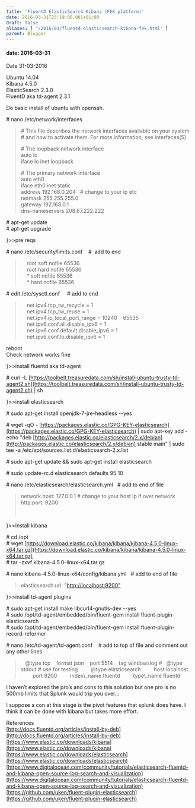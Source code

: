```yaml
---
title: 'FluentD ElasticSearch Kibana (FEK platform)'
date: 2016-03-31T23:19:00.001+01:00
draft: false
aliases: [ "/2016/03/fluentd-elasticsearch-kibana-fek.html" ]
parent: Blogger
---
```

#### date: 2016-03-31

Date 31-03-2016

Ubuntu 14.04  
Kibana 4.5.0  
ElasticSearch 2.3.0  
FluentD aka td-agent 2.3.1

Do basic install of ubuntu with openssh.

\# nano /etc/network/interfaces

> \# This file describes the network interfaces available on your system  
> \# and how to activate them. For more information, see interfaces(5).
> 
> \# The loopback network interface  
> auto lo  
> iface lo inet loopback
> 
> \# The primary network interface  
> auto eth0  
> iface eth0 inet static  
> address 192.168.0.204   # change to your ip etc  
> netmask 255.255.255.0  
> gateway 192.168.0.1  
> dns-nameservers 208.67.222.222  

\# apt-get update  
\# apt-get upgrade

}>>pre reqs

\# nano /etc/security/limits.conf    #  add to end  

>     root soft nofile 65536  
>     root hard nofile 65536  
>     \* soft nofile 65536  
>     \* hard nofile 65536
> 
>   

\# edit /etc/sysctl.conf     # add to end

>     net.ipv4.tcp\_tw\_recycle = 1  
>     net.ipv4.tcp\_tw\_reuse = 1  
>     net.ipv4.ip\_local\_port\_range = 10240    65535  
>     net.ipv6.conf.all.disable\_ipv6 = 1  
>     net.ipv6.conf.default.disable\_ipv6 = 1  
>     net.ipv6.conf.lo.disable\_ipv6 = 1

reboot  
Check network works fine

}>>install fluentd aka td-agent

\# curl -L [https://toolbelt.treasuredata.com/sh/install-ubuntu-trusty-td-agent2.sh](https://toolbelt.treasuredata.com/sh/install-ubuntu-trusty-td-agent2.sh) | sh

}>>install elasticsearch

\# sudo apt-get install openjdk-7-jre-headless --yes

\# wget -qO - [https://packages.elastic.co/GPG-KEY-elasticsearch](https://packages.elastic.co/GPG-KEY-elasticsearch) | sudo apt-key add -  
echo "deb [http://packages.elastic.co/elasticsearch/2.x/debian](http://packages.elastic.co/elasticsearch/2.x/debian) stable main" | sudo tee -a /etc/apt/sources.list.d/elasticsearch-2.x.list

\# sudo apt-get update && sudo apt-get install elasticsearch

\# sudo update-rc.d elasticsearch defaults 95 10

\# nano /etc/elasticsearch/elasticsearch.yml   # add to end of file

> network.host: 127.0.0.1 # change to your host ip if over network  
> http.port: 9200
> 
>  

  
}>>install kibana

\# cd /opt  
\# wget [https://download.elastic.co/kibana/kibana/kibana-4.5.0-linux-x64.tar.gz](https://download.elastic.co/kibana/kibana/kibana-4.5.0-linux-x64.tar.gz)  
\# tar -zxvf kibana-4.5.0-linux-x64.tar.gz

\# nano kibana-4.5.0-linux-x64/config/kibana.yml   # add to end of file  

> elasticsearch.url: "[http://localhost:9200"](http://localhost:9200")

}>>install td-agent plugins

\# sudo apt-get install make libcurl4-gnutls-dev --yes  
\# sudo /opt/td-agent/embedded/bin/fluent-gem install fluent-plugin-elasticsearch  
\# sudo /opt/td-agent/embedded/bin/fluent-gem install fluent-plugin-record-reformer

\# nano /etc/td-agent/td-agent.conf    # add to top of file and comment out any other lines  

> <source>  
>    @type tcp  
>    format json  
>    port 5514  
>    tag windowslog  
> </source>  
> <match windowslog>  
> #   @type stdout # use for testing  
>         @type elasticsearch  
>         host localhost  
>         port 9200  
>         index\_name fluentd  
>         type\_name fluentd  
> </match>

I haven’t explored the pro’s and cons to this solution but one pro is no 500mb limits that Splunk would trip you over…

I suppose a con at this stage is the pivot features that splunk does have. I think it can be done with kibana but takes more effort.

References  
[http://docs.fluentd.org/articles/install-by-deb](http://docs.fluentd.org/articles/install-by-deb)  
[https://www.elastic.co/downloads/kibana](https://www.elastic.co/downloads/kibana)  
[https://www.elastic.co/downloads/elasticsearch](https://www.elastic.co/downloads/elasticsearch)  
[https://www.digitalocean.com/community/tutorials/elasticsearch-fluentd-and-kibana-open-source-log-search-and-visualization](https://www.digitalocean.com/community/tutorials/elasticsearch-fluentd-and-kibana-open-source-log-search-and-visualization)  
[https://github.com/uken/fluent-plugin-elasticsearch](https://github.com/uken/fluent-plugin-elasticsearch)